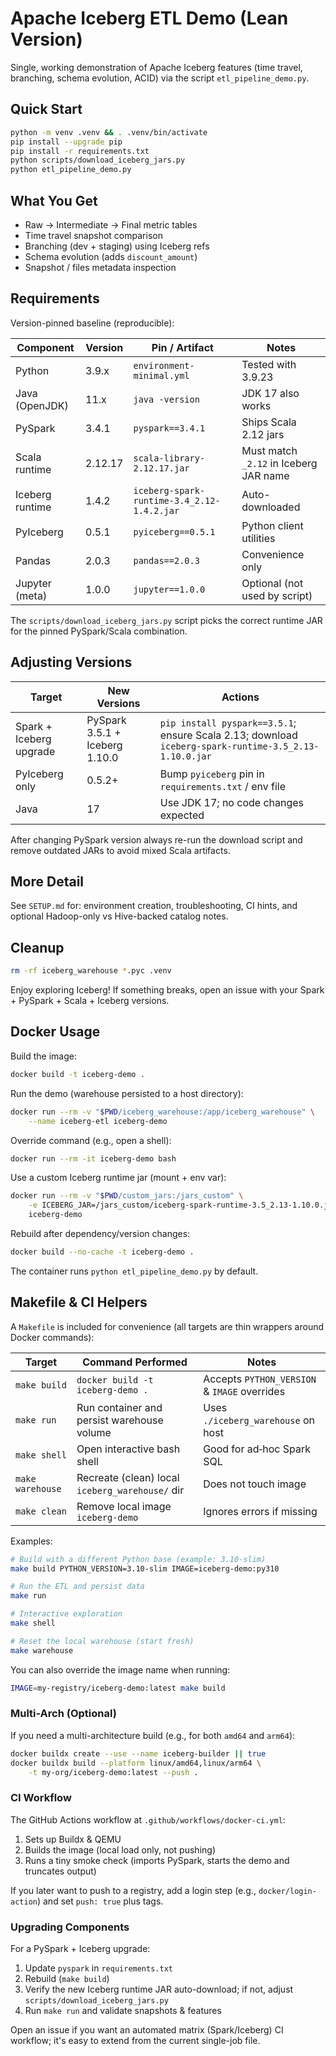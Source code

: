 # Apache Iceberg ETL Demo (Lean Version)

Single, working demonstration of Apache Iceberg features (time travel, branching, schema evolution, ACID) via the script `etl_pipeline_demo.py`.

## Quick Start
```bash
python -m venv .venv && . .venv/bin/activate
pip install --upgrade pip
pip install -r requirements.txt
python scripts/download_iceberg_jars.py
python etl_pipeline_demo.py
```

## What You Get
- Raw → Intermediate → Final metric tables
- Time travel snapshot comparison
- Branching (dev + staging) using Iceberg refs
- Schema evolution (adds `discount_amount`)
- Snapshot / files metadata inspection

## Requirements
Version-pinned baseline (reproducible):

| Component | Version | Pin / Artifact | Notes |
|-----------|---------|----------------|-------|
| Python | 3.9.x | `environment-minimal.yml` | Tested with 3.9.23 |
| Java (OpenJDK) | 11.x | `java -version` | JDK 17 also works |
| PySpark | 3.4.1 | `pyspark==3.4.1` | Ships Scala 2.12 jars |
| Scala runtime | 2.12.17 | `scala-library-2.12.17.jar` | Must match `_2.12` in Iceberg JAR name |
| Iceberg runtime | 1.4.2 | `iceberg-spark-runtime-3.4_2.12-1.4.2.jar` | Auto-downloaded |
| PyIceberg | 0.5.1 | `pyiceberg==0.5.1` | Python client utilities |
| Pandas | 2.0.3 | `pandas==2.0.3` | Convenience only |
| Jupyter (meta) | 1.0.0 | `jupyter==1.0.0` | Optional (not used by script) |

The `scripts/download_iceberg_jars.py` script picks the correct runtime JAR for the pinned PySpark/Scala combination.

## Adjusting Versions
| Target | New Versions | Actions |
|--------|--------------|---------|
| Spark + Iceberg upgrade | PySpark 3.5.1 + Iceberg 1.10.0 | `pip install pyspark==3.5.1`; ensure Scala 2.13; download `iceberg-spark-runtime-3.5_2.13-1.10.0.jar` |
| PyIceberg only | 0.5.2+ | Bump `pyiceberg` pin in `requirements.txt` / env file |
| Java | 17 | Use JDK 17; no code changes expected |

After changing PySpark version always re-run the download script and remove outdated JARs to avoid mixed Scala artifacts.

## More Detail
See `SETUP.md` for: environment creation, troubleshooting, CI hints, and optional Hadoop-only vs Hive-backed catalog notes.

## Cleanup
```bash
rm -rf iceberg_warehouse *.pyc .venv
```

Enjoy exploring Iceberg! If something breaks, open an issue with your Spark + PySpark + Scala + Iceberg versions.

## Docker Usage

Build the image:
```bash
docker build -t iceberg-demo .
```

Run the demo (warehouse persisted to a host directory):
```bash
docker run --rm -v "$PWD/iceberg_warehouse:/app/iceberg_warehouse" \
	--name iceberg-etl iceberg-demo
```

Override command (e.g., open a shell):
```bash
docker run --rm -it iceberg-demo bash
```

Use a custom Iceberg runtime jar (mount + env var):
```bash
docker run --rm -v "$PWD/custom_jars:/jars_custom" \
	-e ICEBERG_JAR=/jars_custom/iceberg-spark-runtime-3.5_2.13-1.10.0.jar \
	iceberg-demo
```

Rebuild after dependency/version changes:
```bash
docker build --no-cache -t iceberg-demo .
```

The container runs `python etl_pipeline_demo.py` by default.

## Makefile & CI Helpers

A `Makefile` is included for convenience (all targets are thin wrappers around Docker commands):

| Target | Command Performed | Notes |
|--------|-------------------|-------|
| `make build` | `docker build -t iceberg-demo .` | Accepts `PYTHON_VERSION` & `IMAGE` overrides |
| `make run` | Run container and persist warehouse volume | Uses `./iceberg_warehouse` on host |
| `make shell` | Open interactive bash shell | Good for ad‑hoc Spark SQL |
| `make warehouse` | Recreate (clean) local `iceberg_warehouse/` dir | Does not touch image |
| `make clean` | Remove local image `iceberg-demo` | Ignores errors if missing |

Examples:
```bash
# Build with a different Python base (example: 3.10-slim)
make build PYTHON_VERSION=3.10-slim IMAGE=iceberg-demo:py310

# Run the ETL and persist data
make run

# Interactive exploration
make shell

# Reset the local warehouse (start fresh)
make warehouse
```

You can also override the image name when running:
```bash
IMAGE=my-registry/iceberg-demo:latest make build
```

### Multi-Arch (Optional)
If you need a multi-architecture build (e.g., for both `amd64` and `arm64`):
```bash
docker buildx create --use --name iceberg-builder || true
docker buildx build --platform linux/amd64,linux/arm64 \
	-t my-org/iceberg-demo:latest --push .
```

### CI Workflow
The GitHub Actions workflow at `.github/workflows/docker-ci.yml`:
1. Sets up Buildx & QEMU
2. Builds the image (local load only, not pushing)
3. Runs a tiny smoke check (imports PySpark, starts the demo and truncates output)

If you later want to push to a registry, add a login step (e.g., `docker/login-action`) and set `push: true` plus tags.

### Upgrading Components
For a PySpark + Iceberg upgrade:
1. Update `pyspark` in `requirements.txt`
2. Rebuild (`make build`)
3. Verify the new Iceberg runtime JAR auto-download; if not, adjust `scripts/download_iceberg_jars.py`
4. Run `make run` and validate snapshots & features

Open an issue if you want an automated matrix (Spark/Iceberg) CI workflow; it's easy to extend from the current single-job file.